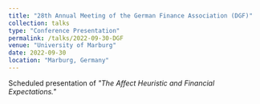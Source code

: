 ```yaml
---
title: "28th Annual Meeting of the German Finance Association (DGF)"
collection: talks
type: "Conference Presentation"
permalink: /talks/2022-09-30-DGF
venue: "University of Marburg"
date: 2022-09-30
location: "Marburg, Germany"
---
```


Scheduled presentation of <i>"The Affect Heuristic and Financial Expectations."</i>
